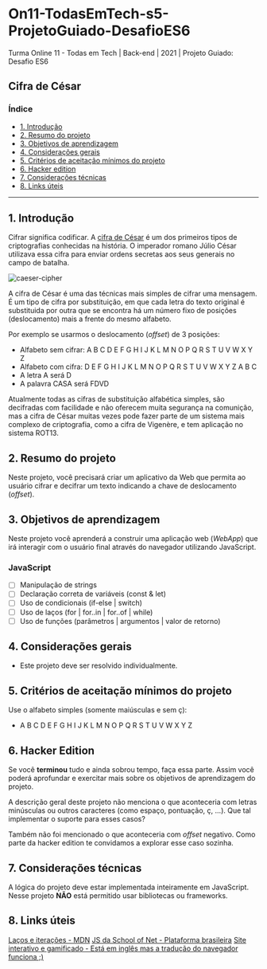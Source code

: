 # On11-TodasEmTech-s5-ProjetoGuiado-DesafioES6
Turma Online 11 - Todas em Tech | Back-end | 2021 | Projeto Guiado: Desafio ES6

## Cifra de César

### Índice

* [1. Introdução](#1-introdução)
* [2. Resumo do projeto](#2-resumo-do-projeto)
* [3. Objetivos de aprendizagem](#3-objetivos-de-aprendizagem)
* [4. Considerações gerais](#4-considerações-gerais)
* [5. Critérios de aceitação mínimos do projeto](#5-criterios-de-aceitação-mínimos-do-projeto)
* [6. Hacker edition](#6-hacker-edition)
* [7. Considerações técnicas](#7-considerações-técnicas)
* [8. Links úteis](#8-considerações-técnicas)

***

## 1. Introdução

Cifrar significa codificar. A [cifra de César](https://pt.wikipedia.org/wiki/Cifra_de_C%C3%A9sar) é um dos primeiros tipos de criptografias conhecidas na história. O imperador romano Júlio César utilizava essa cifra para enviar ordens secretas aos seus generais no campo de batalha.

![caeser-cipher](https://user-images.githubusercontent.com/11894994/60990999-07ffdb00-a320-11e9-87d0-b7c291bc4cd1.png)

A cifra de César é uma das técnicas mais simples de cifrar uma mensagem. É um tipo de cifra por substituição, em que cada letra do texto original é substituida por outra que se encontra há um número fixo de posições (deslocamento) mais a frente do mesmo alfabeto.

Por exemplo se usarmos o deslocamento (_offset_) de 3 posições:

* Alfabeto sem cifrar: A B C D E F G H I J K L M N O P Q R S T U V W X Y Z
* Alfabeto com cifra:  D E F G H I J K L M N O P Q R S T U V W X Y Z A B C
* A letra A será D
* A palavra CASA será FDVD

Atualmente todas as cifras de substituição alfabética simples, são decifradas com facilidade e não oferecem muita segurança na comunição, mas a cifra de César muitas vezes pode fazer parte de um sistema mais complexo de criptografia, como a cifra de Vigenère, e tem aplicação no sistema ROT13.

## 2. Resumo do projeto

Neste projeto, você precisará criar um aplicativo da Web que permita ao usuário cifrar e decifrar um texto indicando a chave de deslocamento (_offset_).

## 3. Objetivos de aprendizagem

Neste projeto você aprenderá a construir uma aplicação web (_WebApp_) que irá interagir com o usuário final através do navegador utilizando JavaScript.

### JavaScript

* [ ] Manipulação de strings
* [ ] Declaração correta de variáveis (const & let)
* [ ] Uso de condicionais (if-else | switch)
* [ ] Uso de laços (for | for..in | for..of | while)
* [ ] Uso de funções (parâmetros | argumentos | valor de retorno)

## 4. Considerações gerais

* Este projeto deve ser resolvido individualmente.

## 5. Critérios de aceitação mínimos do projeto

Use o alfabeto simples (somente maiúsculas e sem ç):

* A B C D E F G H I J K L M N O P Q R S T U V W X Y Z

<!-- ### Interface do usuário (UI)

A interface deve permitir ao usuário:

* Eleger um _offset_ indicando quantas posições de deslocamento de caracteres
  quer que a cifra utilize.
* Inserir uma mensagem (texto) para ser cifrada.
* Ver o resultado da mensagem cifrada.
* Inserir uma mensagem (texto) para ser decifrada.
* Ver o resultado da mensagem decifrada. -->

## 6. Hacker Edition

Se você **terminou** tudo e ainda sobrou tempo, faça essa parte. Assim você poderá aprofundar e exercitar mais sobre os objetivos de aprendizagem do projeto.

A descrição geral deste projeto não menciona o que aconteceria com letras minúsculas ou outros caracteres (como espaço, pontuação, ç, ...). Que tal implementar o suporte para esses casos?

Também não foi mencionado o que aconteceria com _offset_ negativo. Como parte da hacker edition te convidamos a explorar esse caso sozinha.

## 7. Considerações técnicas

A lógica do projeto deve estar implementada inteiramente em JavaScript. Nesse projeto **NÃO** está permitido usar bibliotecas ou frameworks.

## 8. Links úteis

[Laços e iterações - MDN](https://developer.mozilla.org/pt-BR/docs/Web/JavaScript/Guide/Loops_and_iteration)
[JS da School of Net - Plataforma brasileira](https://www.schoolofnet.com/curso/frontend/javascript/iniciando-com-javascript-rev3/)
[Site interativo e gamificado - Está em inglês mas a tradução do navegador funciona ;)](https://learnjavascript.online/)
